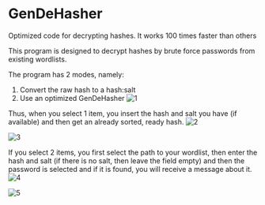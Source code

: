 # GenDeHasher
Optimized code for decrypting hashes. It works 100 times faster than others

This program is designed to decrypt hashes by brute force passwords from existing wordlists. 


The program has 2 modes, namely:
1) Convert the raw hash to a hash:salt
2) Use an optimized GenDeHasher
![1](https://github.com/user-attachments/assets/0d09bb11-5ffb-4daf-89cd-54645bcf7f89)

Thus, when you select 1 item, you insert the hash and salt you have (if available) and then get an already sorted, ready hash. 
![2](https://github.com/user-attachments/assets/3e14646c-e4a2-4397-8c4c-6da32eba5b87)

![3](https://github.com/user-attachments/assets/cf17340a-5154-468c-a827-eaa21a2253e6)


If you select 2 items, you first select the path to your wordlist, then enter the hash and salt (if there is no salt, then leave the field empty) and then the password is selected and if it is found, you will receive a message about it.
![4](https://github.com/user-attachments/assets/8987ebb5-6553-4c9c-bbf2-a3c70dc63bfa)

![5](https://github.com/user-attachments/assets/260ab121-d7d5-41bc-be37-66c1f55b326a)

